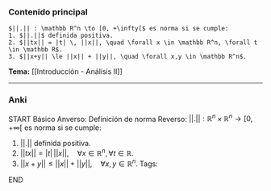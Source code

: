 ### Contenido principal

```ad-Formal
$||.|| : \mathbb R^n \to [0, +\infty[$ es norma si se cumple:
1. $||.||$ definida positiva.
2. $||tx|| = |t| \, ||x||, \quad \forall x \in \mathbb R^n, \forall t \in \mathbb R$.
3. $||x+y|| \le ||x|| + ||y||, \quad \forall x,y \in \mathbb R^n$.
```

**Tema:** [[Introducción - Análisis II]]

---
### Anki

START
Básico
Anverso: Definición de norma
Reverso: $||.|| : \mathbb R^n \times \mathbb R^n \to [0, +\infty[$ es norma si se cumple:
1. $||.||$ definida positiva.
2. $||tx|| = |t| \, ||x||, \quad \forall x \in \mathbb R^n, \forall t \in \mathbb R$.
3. $||x+y|| \le ||x|| + ||y||, \quad \forall x,y \in \mathbb R^n$.
Tags:
<!--ID: 1727083427806-->
END

